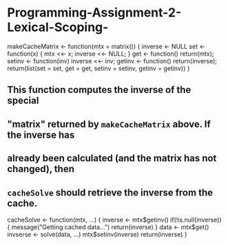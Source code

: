 # Programming-Assignment-2-Lexical-Scoping-

makeCacheMatrix <- function(mtx = matrix()) {
    inverse <- NULL
    set <- function(x) {
        mtx <<- x;
        inverse <<- NULL;
    }
    get <- function() return(mtx);
    setinv <- function(inv) inverse <<- inv;
    getinv <- function() return(inverse);
    return(list(set = set, get = get, setinv = setinv, getinv = getinv))
}

## This function computes the inverse of the special
## "matrix" returned by `makeCacheMatrix` above. If the inverse has
## already been calculated (and the matrix has not changed), then
## `cacheSolve` should retrieve the inverse from the cache.

cacheSolve <- function(mtx, ...) {
    inverse <- mtx$getinv()
    if(!is.null(inverse)) {
        message("Getting cached data...")
        return(inverse)
    }
    data <- mtx$get()
    invserse <- solve(data, ...)
    mtx$setinv(inverse)
    return(inverse)
}
